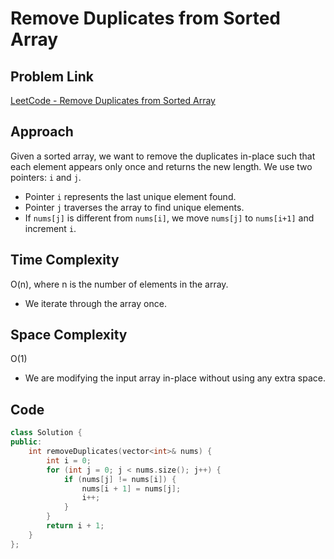 # Remove Duplicates from Sorted Array

## Problem Link
[LeetCode - Remove Duplicates from Sorted Array](https://leetcode.com/problems/remove-duplicates-from-sorted-array/description/?envType=study-plan-v2&envId=top-interview-150)

## Approach
Given a sorted array, we want to remove the duplicates in-place such that each element appears only once and returns the new length. We use two pointers: `i` and `j`. 
- Pointer `i` represents the last unique element found.
- Pointer `j` traverses the array to find unique elements.
- If `nums[j]` is different from `nums[i]`, we move `nums[j]` to `nums[i+1]` and increment `i`.

## Time Complexity
O(n), where n is the number of elements in the array.
- We iterate through the array once.

## Space Complexity
O(1)
- We are modifying the input array in-place without using any extra space.

## Code
```cpp
class Solution {
public:
    int removeDuplicates(vector<int>& nums) {
        int i = 0;
        for (int j = 0; j < nums.size(); j++) {
            if (nums[j] != nums[i]) {
                nums[i + 1] = nums[j];
                i++;
            }
        }
        return i + 1;
    }
};
